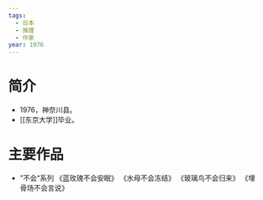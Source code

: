 ```yaml
---
tags:
  - 日本
  - 推理
  - 作家
year: 1976
---
```

# 简介

- 1976，神奈川县。
- [[东京大学]]毕业。
# 主要作品

- ”不会“系列
《蓝玫瑰不会安眠》
《水母不会冻结》
《玻璃鸟不会归来》
《埋骨场不会言说》